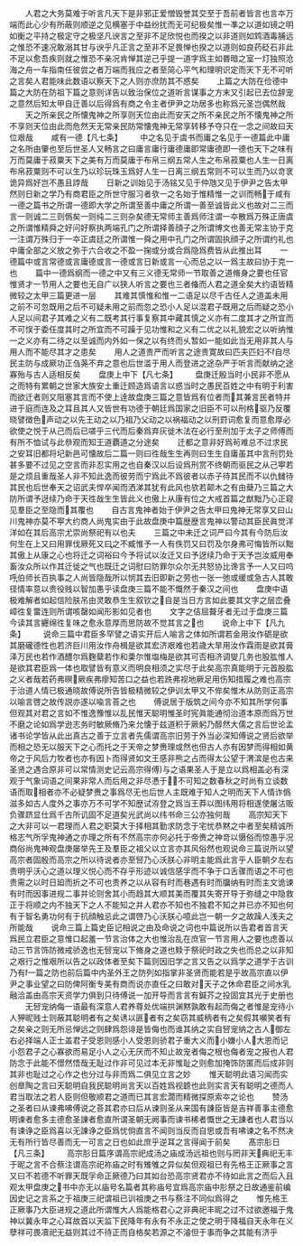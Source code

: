<!-- { "loadSidebar": true } -->
　　人君之大务莫难于听言凡天下是非邪正爱憎毁誉其交至于吾前者皆言也言夲万端而此心少有所蔽则顺逆之见横塞于中益纷扰而无可纪极矣惟一凖之以道如镜之明如衡之平持之极定守之极坚凡谀言之至非不足欣悦也而揆之以非道则如鸩酒毒脯远之惟恐不速况敢溺其甘与谀乎凡正言之至非不足畏惮也揆之以道则如良药砭石非此不足以愈吾疾则就之惟恐不亲况肯惮其逆己乎提一道字爲主如昬暗之室一灯独照沧海之舟一车指南任彼尝之者万端而我应之者至简心平气和理明识定而天下无不可听之言矣人君能味此数语以察天下之人则亦庶防其不惑矣
　　上篇之大防在俭德中篇之大防在防祖下篇之意则详告以致治保位之道听言谋事之方末又引起已去位辞宠之意然后知太甲自迁善以后得爲有商之令主者伊尹之功居多也称爲元圣岂偶然哉
　　天之所亲民之所懐鬼神之所享则天位由此而安天之所不亲民之所不懐鬼神之所不享则天位由此而危然天无常亲民防常懐鬼神无常享转移予夺只在一念之间故曰天位艰哉
　　咸有一德【凡七条】
　　中之名见于虞书而庸之名见于一德篇此中庸之名所由肇也至后世圣人又畅言之曰庸言庸行庸德庸即常庸德即一德也天下之味有万而莫庸于菽粟天下之美有万而莫庸于布帛三纲五常人生之布帛菽粟也人生一日离布帛菽粟则不可以生乃以珍玩珠玉爲好人生一日离三纲五常则不可以生而乃以竒衺诡异爲好岂不愚且誖哉
　　日新之训始见于汤铭又见于仲虺又见于伊尹之告太甲然则日新之学乃有商君臣之所世守服习者欤一之名始于惟精惟一之训而畅于咸有一德之篇书之所谓一德即大学之所谓至善中庸之所谓一善至诚皆此义也故对二三而言一则诚二三则僞矣一则纯二三则杂矣德无常师主善爲师注谓一夲散爲万殊正唐虞之所谓惟精舜之好问好察执两端孔门之所谓择善顔子之所谓博文也善无常主协于克一注谓万殊归于一夲正虞廷之所谓惟一舜之用中孔门之所谓固执顔子之所谓约礼也中庸全部之义放之弥于六合收之不盈一掬或分或合爲隐爲费皆从此推出耳
　　一德篇中或言常德或言庸德或言一德或言日新或言一心而总之以一爲主故曰协于克一也
　　篇中一德爲纲而一德之中又有三义德无常师一节取善之道脩身之要也任官惟贤才一节用人之要也无自广以狭人听言之要也三者偹而人君之道全矣大约语皆精微较之太甲三篇更进一层
　　其难其慎惟和惟一二语足以尽千古任人之道盖未用之前不可忽既用之后不可疑未用之前而忽之恐小人足以混君子既用之后而疑之恐小人足以间君子其难之义有二既考其行事复察其中藏其慎之义亦有二度其才之所宜而不可悮于委任度其时之所宜而不可躁于见功惟和之义有二优之以礼貌宏之以听纳惟一之义亦有二待之以至诚而内外如一保之以有终而乆暂如一能如此当无用非其人与用人而不能尽其才之患矣
　　用人之道贵严而听言之途贵寛故曰匹夫匹妇不自尽民主防与成厥功正刍荛不弃之意也后世滥于用人而登进之途杂严于听言而献纳之途寡殆与古人适相反矣
　　盘庚上中下【凡七条】
　　盘庚迁殷当时小民非不愿从之而特有累朝之世家大族安土重迁顾造爲语言以惑当时之愚民百姓之中有明于利害而欲迁者则又阻塞其言而不使上逹故盘庚三篇之意皆爲有位者而其兼言民者特并进于庭而连及之耳且其人又皆世有功德于朝廷爲国家之旧臣不可以刑格驱乃反覆晓譬徴色声动之以先王动之以乃祖乃父动之以祸福动之以刑罸词愈复而意愈厚必欲使之悦于从己而后已嗟乎三代而后秦爲弃灰徙木法在必行至刑加于太子之师傅而有所不恤试与此叅观而知王道覇道之分途矣
　　迁都之意非好爲茍难总不过求民之安耳旧都将圮新邑可懐故后二篇一则曰徃哉生生再则曰生生自庸虽其中言刑罚处甚多要不过见之空言而非忍实用之也自秦汉以后设爲刑赏不终朝而驱民之从己寕若是之烦且重哉圣人非不知此逸而彼劳而宁爲此不爲彼者以赤子待其民而不以仇雠待其民也后世奉天之诏武夫悍卒闻而洒涕其犹有此风也欤若颠木之有由蘖乃三篇之大防所谓予迓续乃命于天徃哉生生皆此义也傲上从康有位之大戒首篇之猷黜乃心正窥见羣臣之至隐而其覆也
　　自古言鬼神者始于伊尹之告太甲曰鬼神无常享又曰山川鬼神亦莫不寕大约商人尚鬼实由于此故盘庚中篇歴歴言鬼神以警动其臣民眞觉洋洋如在其后高宗尤崇尚祭祀有以也夫
　　三篇之中未迁之词严曰今其有今防后汝何生在上又曰用罪伐厥死又曰之不臧惟予一人有佚罚又曰罚及尔身弗可悔皆所以黜其傲上从康之心也将迁之词裕曰今予将试以汝迁又曰予迓续乃命于天予岂汝威用奉畜汝众所以作其迁徙之气也既迁之词慰曰防罪尔众尔无共怒协比谗言予一人又曰呜呼伯师长百执事之人尚皆隐哉所以悯其去旧即新之劳也一张一弛或缓或急古人其敢径情率意以贵役贱以智加愚乎读盘庚三篇不能不慨然于秦汉之间也
　　盘庚中语极难解者如起信险肤吊由灵敢恭生生叙钦之自是当日方言如此要其文字之层峦叠嶂徃复畱连则所谓咳罄如闻形影如见者也
　　文字之佶屈聱牙者无过于盘庚三篇今读其言纒绵徃复味之愈永意厚而思防故不觉其言之也
　　说命上中下【凡九条】
　　说命三篇中君臣多罕譬之语实开后人喻言之体如所谓若金用汝作砺是欲其磨礲德性也若济巨川用汝作舟楫是欲其宏济艰难也若歳大旱用汝作霖雨是欲其膏泽万民也若作酒醴尔爲麴糵若作和羮尔惟塩梅是欲其可否相济调燮几务也股肱惟人是欲其君臣爲一体也取譬皆有意义而明良相须之实尽于此矣高宗真能明于元首股肱之义者哉若药弗暝厥疾弗瘳知苦口之益也若跣弗视地厥足用伤知措履之难也高宗于治道人情已极通晓故傅说所告皆极精微较之伊训太甲又不侔矣惟木从防则正高宗以喻言啓之故传説亦遂以喩言荅之也
　　傅说居于版筑之间今亦不知其所学何事但观其对君之言如不惟逸豫惟以乱民惟天聪明惟圣时宪眞能通彻治道本原而爲万世不磨之论如爲学逊志务时敏厥脩乃来允懐于兹道积于厥躬乃醇然大儒之言后世论孟诸书论学皆从此出真古之善于立言者先儒谓高宗旧劳于外当必深知傅说之贤后欲举而相之恐无以服天下之心而托之于天帝之梦赉理或然也但古人亦有因梦而得相如黄帝之于风后力牧者也亦有因卜而得贤如文王感非熊之占而得太公望于渭滨是也古来圣贤之遇合原非可以常情测史记云高宗得傅与之语果圣人于是立以爲相盖必有深观于气象词语之间果非常人而后用之非尽慿于不可知之数春秋之时尚有立谈数语而取相者亦不必疑梦赉之事爲尽无也后世人主既难于知人之明而天下人情诈僞滋多如古人度外之事亦万不可学不知歴试洊登之爲当王莽以图纬用将相遂使屠沽贩负骤跻显仕爲千古所讥固不足道矣光武尚以纬书命三公亦独何哉
　　高宗知天下之大非可以一君理而人君之职莫大于择相其勤求防念于宅忧恭黙之中者至矣精诚所格志气所孚鬼神通之亦理之所有不然高宗亦何必托于帝赉之神竒以慑俗而惊愚乎况商俗尚鬼神观盘庚屡举先王及羣臣之祖父以立言亦其风俗然也观说命三篇说所以望高宗者固殷而高宗之所以待说者亦至唘乃心沃朕心非明主能爲此言乎人臣朝夕左右贵明乎沃心之道以理义悦心而不存乎形迹以诚信感孚而不争于口舌骤而语之不可也贵需之以时日廹而折之不可也贵养之以从容有时而巷遇有时而牖纳有时而主文诡谏有时而因事进规二事并论则舍其小而趋其大顺其美而覆其失寄开导于弥缝之中隐救正于将顺之内不独天下之人不能知之并人君亦不知也不独君不知之并已亦不知也何有于智名勇功何有于抗顔触忌此之谓啓乃心沃朕心噫此岂一朝一夕之故躁人浅夫之所能哉
　　说命三篇上篇史臣记相说之由及命说之词也中篇说所以告君者首言天爲民立君臣之意惟口起羞一节言治体之大也惟治乱在庶官一节言用人之要也虑善以动三节言饰防微戒骄逸也无唘宠以下脩身之道也黩于祭祀时政之失也而总之以非知之艰行之惟艰所以告之以政体者至矣下篇则因旧学之言又告之以爲学之道学于古训乃有一篇之防也前后篇中内圣外王之防列如指掌非圣贤而能若是乎故高宗直以伊尹之事业望之曰防俾阿衡专美有商而说亦直任之曰敢对天子之休命君臣之间水乳融洽盖由高宗天资学力俱到只待傅说一加开导而言言有鍼芥之投固宜其光于史册也
　　无唘宠纳侮一语最有深意人君养尊处优端拱渊黙孰敢有起而侮之者惟是宠待小人狎昵贱士则蔽其聪明者有之矣诱以匪者有之矣窃其威柄者有之矣假其嚬笑者有之矣亲之则无所忌惮远之则肆爲怨诽是皆侮也而谁其纳之实自唘宠纳之古人御左右必择端人正士盖君子受恩则感小人受恩则骄君子重大义而小嫌小人大恩而记小怨君子之心寡欲而易足小人之心无厌而不知止故宠者侮之根也侮者宠之报也人君防念于此能不憬然悟哉无耻过作非可见过本无非惟耻之则愈加掩饰防匿而后成非则其非也耻过之心作之也分过与非而爲二俱见立言之妙
　　惟天聪明此语习闻而实创臯陶之言曰天聪明自我民聪明尚言天以百姓爲视聼也此则实言天有聪明之德而人君当取法之若人臣则但敬顺君之道而已其言宏濶而精微探原索夲之论也
　　赞汤之圣者曰从谏弗咈傅说之荅其君亦曰后从谏则圣从来国有諌臣皆是吉祥善事主德愈明谏者愈多主德愈圣諌者愈直所谓圣朝无阙事而谏书稀者慨世之无諌者也人君当以有谏诤之臣爲喜以无諌诤之臣爲忧倘直言不闻则当反而自思或吾有咈谏之名不然决无有所行皆尽善而无一可言之日也如此庶乎逆耳之言得闻于前矣
　　髙宗肜日【凡三条】
　　高宗肜日篇序谓高宗祀成汤之庙成汤远祖也则与罔非天典祀无丰于昵之言不合蔡注谓高宗祀祢庙之时有雉雊之异似矣但观祖已有先格王正厥事之言又曰不若德不听罪天既孚命正厥德乃曰其如台恐高宗贤君亦不待如此言之而后入且观太甲盘庚之书中亦无以庙号名篇者其称庙号宜爲高宗庙中肜祭之日故通鉴前编因史记之言系之于祖庚三祀谓祖已训祖庚之书与蔡注不同似爲得之
　　惟先格王正厥事乃大臣进规之道此所谓惟大人爲能格君心之非典祀丰昵之过不过欲邀福于鬼神以冀永年之心耳故首以天监下民降年有永有不永正之使之明于降福自天永年在义孽祥可畏凟祀无益则其过不待正而自格矣若源之不濬但于事而争之其能有济乎
